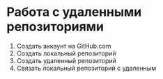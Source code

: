 # Работа с удаленными репозиториями
1. Создать аккаунт на GitHub.com
2. Создать локальный репозиторий
3. Создать удаленный репозиторий 
4. Связать локальный репозиторий с удаленным 